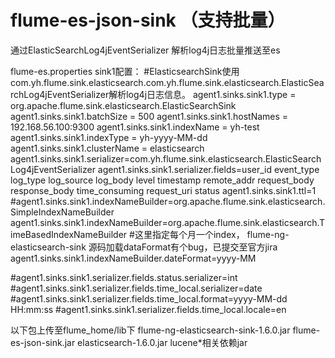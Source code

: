 # flume-es-json-sink  （支持批量）



通过ElasticSearchLog4jEventSerializer 解析log4j日志批量推送至es

flume-es.properties sink1配置：
#ElasticsearchSink使用com.yh.flume.sink.elasticsearch.com.yh.flume.sink.elasticsearch.ElasticSearchLog4jEventSerializer解析log4j日志信息。
agent1.sinks.sink1.type = org.apache.flume.sink.elasticsearch.ElasticSearchSink
agent1.sinks.sink1.batchSize = 500
agent1.sinks.sink1.hostNames = 192.168.56.100:9300
agent1.sinks.sink1.indexName = yh-test
agent1.sinks.sink1.indexType = yh-yyyy-MM-dd
agent1.sinks.sink1.clusterName = elasticsearch
agent1.sinks.sink1.serializer=com.yh.flume.sink.elasticsearch.ElasticSearchLog4jEventSerializer
agent1.sinks.sink1.serializer.fields=user_id event_type log_type log_source log_body level timestamp remote_addr request_body response_body time_consuming request_uri status
agent1.sinks.sink1.ttl=1
#agent1.sinks.sink1.indexNameBuilder=org.apache.flume.sink.elasticsearch.SimpleIndexNameBuilder
agent1.sinks.sink1.indexNameBuilder=org.apache.flume.sink.elasticsearch.TimeBasedIndexNameBuilder
#这里指定每个月一个index， flume-ng-elasticsearch-sink 源码加载dataFormat有个bug，已提交至官方jira
agent1.sinks.sink1.indexNameBuilder.dateFormat=yyyy-MM

#agent1.sinks.sink1.serializer.fields.status.serializer=int
#agent1.sinks.sink1.serializer.fields.time_local.serializer=date
#agent1.sinks.sink1.serializer.fields.time_local.format=yyyy-MM-dd HH:mm:ss
#agent1.sinks.sink1.serializer.fields.time_local.locale=en


以下包上传至flume_home/lib下
flume-ng-elasticsearch-sink-1.6.0.jar
flume-es-json-sink.jar 
elasticsearch-1.6.0.jar
lucene*相关依赖jar
